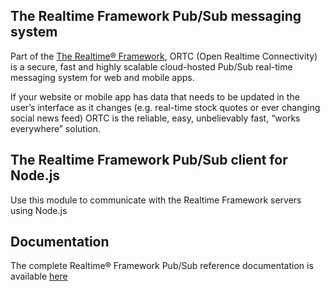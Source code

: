 ## The Realtime Framework Pub/Sub messaging system
Part of the [The Realtime® Framework](http://www.realtime.co/solutions/realtimeframework), ORTC (Open Realtime Connectivity) is a secure, fast and highly scalable cloud-hosted Pub/Sub real-time messaging system for web and mobile apps.

If your website or mobile app has data that needs to be updated in the user’s interface as it changes (e.g. real-time stock quotes or ever changing social news feed) ORTC is the reliable, easy, unbelievably fast, “works everywhere” solution.

## The Realtime Framework Pub/Sub client for Node.js 
Use this module to communicate with the Realtime Framework servers using Node.js

## Documentation
The complete Realtime® Framework Pub/Sub reference documentation is available [here](http://docs.xrtml.org/pubsub/library/2-1-0/welcome.htm)
